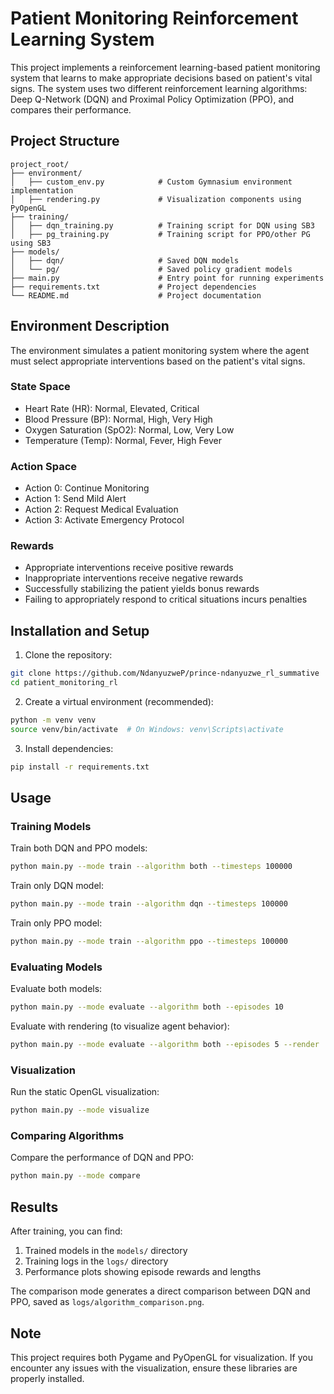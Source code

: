 # Patient Monitoring Reinforcement Learning System

This project implements a reinforcement learning-based patient monitoring system that learns to make appropriate decisions based on patient's vital signs. The system uses two different reinforcement learning algorithms: Deep Q-Network (DQN) and Proximal Policy Optimization (PPO), and compares their performance.

## Project Structure

```
project_root/
├── environment/
│   ├── custom_env.py            # Custom Gymnasium environment implementation
│   ├── rendering.py             # Visualization components using PyOpenGL
├── training/
│   ├── dqn_training.py          # Training script for DQN using SB3
│   ├── pg_training.py           # Training script for PPO/other PG using SB3
├── models/
│   ├── dqn/                     # Saved DQN models
│   └── pg/                      # Saved policy gradient models
├── main.py                      # Entry point for running experiments
├── requirements.txt             # Project dependencies
└── README.md                    # Project documentation
```

## Environment Description

The environment simulates a patient monitoring system where the agent must select appropriate interventions based on the patient's vital signs. 

### State Space
- Heart Rate (HR): Normal, Elevated, Critical
- Blood Pressure (BP): Normal, High, Very High
- Oxygen Saturation (SpO2): Normal, Low, Very Low
- Temperature (Temp): Normal, Fever, High Fever

### Action Space
- Action 0: Continue Monitoring
- Action 1: Send Mild Alert
- Action 2: Request Medical Evaluation
- Action 3: Activate Emergency Protocol

### Rewards
- Appropriate interventions receive positive rewards
- Inappropriate interventions receive negative rewards
- Successfully stabilizing the patient yields bonus rewards
- Failing to appropriately respond to critical situations incurs penalties

## Installation and Setup

1. Clone the repository:
```bash
git clone https://github.com/NdanyuzweP/prince-ndanyuzwe_rl_summative
cd patient_monitoring_rl
```

2. Create a virtual environment (recommended):
```bash
python -m venv venv
source venv/bin/activate  # On Windows: venv\Scripts\activate
```

3. Install dependencies:
```bash
pip install -r requirements.txt
```

## Usage

### Training Models

Train both DQN and PPO models:
```bash
python main.py --mode train --algorithm both --timesteps 100000
```

Train only DQN model:
```bash
python main.py --mode train --algorithm dqn --timesteps 100000
```

Train only PPO model:
```bash
python main.py --mode train --algorithm ppo --timesteps 100000
```

### Evaluating Models

Evaluate both models:
```bash
python main.py --mode evaluate --algorithm both --episodes 10
```

Evaluate with rendering (to visualize agent behavior):
```bash
python main.py --mode evaluate --algorithm both --episodes 5 --render
```

### Visualization

Run the static OpenGL visualization:
```bash
python main.py --mode visualize
```

### Comparing Algorithms

Compare the performance of DQN and PPO:
```bash
python main.py --mode compare
```

## Results

After training, you can find:
1. Trained models in the `models/` directory
2. Training logs in the `logs/` directory
3. Performance plots showing episode rewards and lengths

The comparison mode generates a direct comparison between DQN and PPO, saved as `logs/algorithm_comparison.png`.

## Note

This project requires both Pygame and PyOpenGL for visualization. If you encounter any issues with the visualization, ensure these libraries are properly installed.

